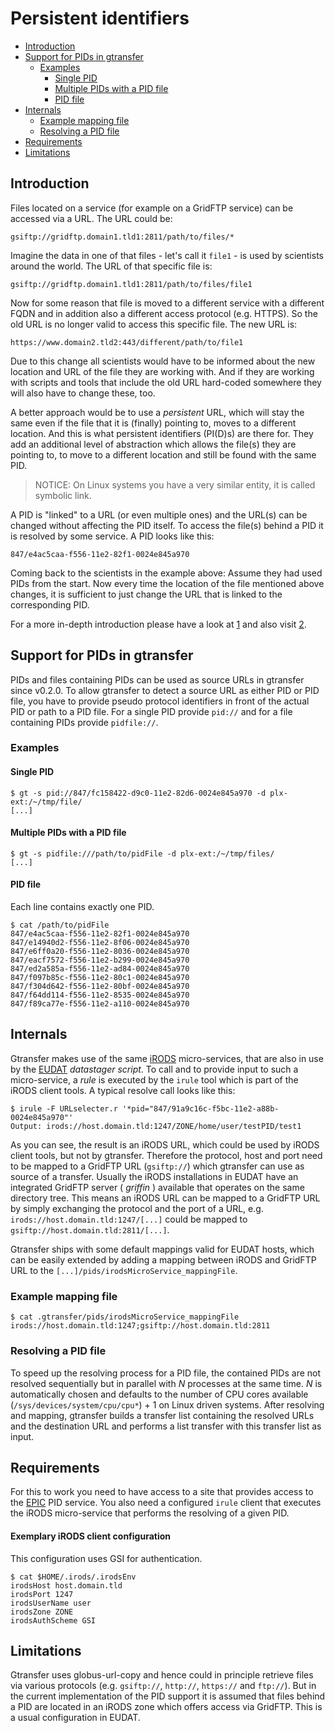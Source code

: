 # Persistent identifiers #

* [Introduction](#introduction)
* [Support for PIDs in gtransfer](#support-for-pids-in-gtransfer)
    * [Examples](#examples)
        * [Single PID](#single-pid)
        * [Multiple PIDs with a PID file](#multiple-pids-with-a-pid-file)
        * [PID file](#pid-file)
* [Internals](#internals)
    * [Example mapping file](#example-mapping-file)
    * [Resolving a PID file](#resolving-a-pid-file)
* [Requirements](#requirements)
* [Limitations](#limitations)

## Introduction ##

Files located on a service (for example on a GridFTP service) can be accessed
via a URL. The URL could be:

`gsiftp://gridftp.domain1.tld1:2811/path/to/files/*`

Imagine the data in one of that files - let's call it `file1` - is used by
scientists around the world. The URL of that specific file is:

`gsiftp://gridftp.domain1.tld1:2811/path/to/files/file1`

Now for some reason that file is moved to a different service with a different
FQDN and in addition also a different access protocol (e.g. HTTPS). So the old
URL is no longer valid to access this specific file. The new URL is:

`https://www.domain2.tld2:443/different/path/to/file1`

Due to this change all scientists would have to be informed about the new
location and URL of the file they are working with. And if they are working with
scripts and tools that include the old URL hard-coded somewhere they will also
have to change these, too.

A better approach would be to use a _persistent_ URL, which will stay the same
even if the file that it is (finally) pointing to, moves to a different
location. And this is what persistent identifiers (PI(D)s) are there for. They
add an additional level of abstraction which allows the file(s) they are
pointing to, to move to a different location and still be found with the same
PID.

> NOTICE: On Linux systems you have a very similar entity, it is called symbolic
link.

A PID is "linked" to a URL (or even multiple ones) and the URL(s) can be changed
without affecting the PID itself. To access the file(s) behind a PID it is
resolved by some service. A PID looks like this:

`847/e4ac5caa-f556-11e2-82f1-0024e845a970`

Coming back to the scientists in the example above: Assume they had used PIDs
from the start. Now every time the location of the file mentioned above changes,
it is sufficient to just change the URL that is linked to the corresponding PID.

For a more in-depth introduction please have a look at [1] and also visit [2].

[1]: https://www.surfsara.nl/sites/default/files/20110404_EPIC_Flyer_201010.pdf
[2]: http://www.pidconsortium.eu/

## Support for PIDs in gtransfer ##

PIDs and files containing PIDs can be used as source URLs in gtransfer since
v0.2.0. To allow gtransfer to detect a source URL as either PID or PID file, you
have to provide pseudo protocol identifiers in front of the actual PID or path
to a PID file. For a single PID provide `pid://` and for a file containing PIDs
provide `pidfile://`.

### Examples ###

#### Single PID ####

```shell
$ gt -s pid://847/fc158422-d9c0-11e2-82d6-0024e845a970 -d plx-ext:/~/tmp/file/
[...]
```

#### Multiple PIDs with a PID file ####

```shell
$ gt -s pidfile:///path/to/pidFile -d plx-ext:/~/tmp/files/
[...]
```

#### PID file ####

Each line contains exactly one PID.

```shell
$ cat /path/to/pidFile
847/e4ac5caa-f556-11e2-82f1-0024e845a970
847/e14940d2-f556-11e2-8f06-0024e845a970
847/e6ff0a20-f556-11e2-8036-0024e845a970
847/eacf7572-f556-11e2-b299-0024e845a970
847/ed2a585a-f556-11e2-ad84-0024e845a970
847/f097b85c-f556-11e2-80c1-0024e845a970
847/f304d642-f556-11e2-80bf-0024e845a970
847/f64dd114-f556-11e2-8535-0024e845a970
847/f89ca77e-f556-11e2-a110-0024e845a970
```

## Internals ##

Gtransfer makes use of the same [iRODS] micro-services, that are also in use by
the [EUDAT] _datastager script_. To call and to provide input to such a
micro-service, a _rule_ is executed by the `irule` tool which is part of the
iRODS client tools. A typical resolve call looks like this:

[iRODS]: http://www.irods.org/
[EUDAT]: http://www.eudat.eu/

```shell
$ irule -F URLselecter.r '*pid="847/91a9c16c-f5bc-11e2-a88b-0024e845a970"'
Output: irods://host.domain.tld:1247/ZONE/home/user/testPID/test1
```

As you can see, the result is an iRODS URL, which could be used by iRODS client
tools, but not by gtransfer. Therefore the protocol, host and port need to be
mapped to a GridFTP URL (`gsiftp://`) which gtransfer can use as source of a
transfer. Usually the iRODS installations in EUDAT have an integrated GridFTP
server ( _griffin_ ) available that operates on the same directory tree. This
means an iRODS URL can be mapped to a GridFTP URL by simply exchanging the
protocol and the port of a URL, e.g. `irods://host.domain.tld:1247/[...]` could
be mapped to `gsiftp://host.domain.tld:2811/[...]`. 

Gtransfer ships with some default mappings valid for EUDAT hosts, which can be
easily extended by adding a mapping between iRODS and GridFTP URL to the
`[...]/pids/irodsMicroService_mappingFile`.

### Example mapping file ###

```shell
$ cat .gtransfer/pids/irodsMicroService_mappingFile
irods://host.domain.tld:1247;gsiftp://host.domain.tld:2811
```

### Resolving a PID file ###

To speed up the resolving process for a PID file, the contained PIDs are not
resolved sequentially but in parallel with _N_ processes at the same time. _N_
is automatically chosen and defaults to the number of CPU cores available
(`/sys/devices/system/cpu/cpu*`) + 1 on Linux driven systems. After resolving
and mapping, gtransfer builds a transfer list containing the resolved URLs and
the destination URL and performs a list transfer with this transfer list as
input.


## Requirements ##

For this to work you need to have access to a site that provides access to the
[EPIC] PID service. You also need a configured `irule` client that executes the
iRODS micro-service that performs the resolving of a given PID.

[EPIC]: http://www.pidconsortium.eu/

#### Exemplary iRODS client configuration ####

This configuration uses GSI for authentication.

```shell
$ cat $HOME/.irods/.irodsEnv
irodsHost host.domain.tld
irodsPort 1247
irodsUserName user
irodsZone ZONE
irodsAuthScheme GSI
```

## Limitations ##

Gtransfer uses globus-url-copy and hence could in principle retrieve files via
various protocols (e.g. `gsiftp://`, `http://`, `https://` and `ftp://`). But
in the current implementation of the PID support it is assumed that files behind
a PID are located in an iRODS zone which offers access via GridFTP. This is a
usual configuration in EUDAT.

